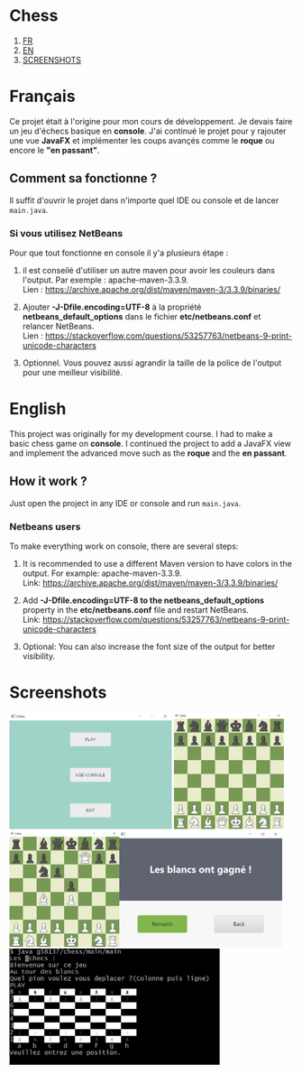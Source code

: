 # Chess

1. [FR](#français)
2. [EN](#english)
3. [SCREENSHOTS](#screenshots)

# Français
Ce projet était à l'origine pour mon cours de développement. Je devais faire un jeu d'échecs basique en **console**. J'ai continué le projet pour y rajouter une vue **JavaFX** et implémenter les coups avançés comme le **roque** ou encore le **"en passant"**. 

## Comment sa fonctionne ?
Il suffit d'ouvrir le projet dans n'importe quel IDE ou console et de lancer `main.java`.

### Si vous utilisez NetBeans
Pour que tout fonctionne en console il y'a plusieurs étape :

1. il est conseilé d'utiliser un autre maven
pour avoir les couleurs dans l'output. Par exemple : apache-maven-3.3.9.<br>
Lien : https://archive.apache.org/dist/maven/maven-3/3.3.9/binaries/

2. Ajouter **-J-Dfile.encoding=UTF-8** à la propriété **netbeans_default_options** 
dans le fichier **etc/netbeans.conf** et relancer NetBeans.<br>
Lien : https://stackoverflow.com/questions/53257763/netbeans-9-print-unicode-characters

3. Optionnel. Vous pouvez aussi agrandir la taille de la police de l'output
pour une meilleur visibilité.

#  English
This project was originally for my development course. I had to make a basic chess game on **console**. I continued the project to add a JavaFX view and implement the advanced move such as the **roque** and the **en passant**.

## How it work ?

Just open the project in any IDE or console and run `main.java`.

### Netbeans users
To make everything work on console, there are several steps:

1. It is recommended to use a different Maven version to have colors in the output. For example: apache-maven-3.3.9.<br>
   Link: https://archive.apache.org/dist/maven/maven-3/3.3.9/binaries/

2. Add **-J-Dfile.encoding=UTF-8 to the netbeans_default_options** property in the **etc/netbeans.conf** file and restart NetBeans.<br>
   Link: https://stackoverflow.com/questions/53257763/netbeans-9-print-unicode-characters

3. Optional: You can also increase the font size of the output for better visibility.
    
# Screenshots
<img src="https://github.com/KBluelvl/Chess/blob/main/img/Menu.PNG" height="206"> <img src="https://github.com/KBluelvl/Chess/blob/main/img/Game.PNG" height="206">
<img src="https://github.com/KBluelvl/Chess/blob/main/img/Game2.PNG" height="206"><img src="https://github.com/KBluelvl/Chess/blob/main/img/Result.PNG" height="206">
<img src="https://github.com/KBluelvl/Chess/blob/main/img/Console.PNG" height="206">
